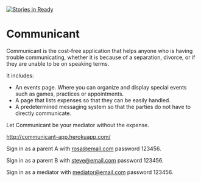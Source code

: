 [![Stories in Ready](https://badge.waffle.io/Communicant/app.png?label=ready&title=Ready)](http://waffle.io/Communicant/app)

# Communicant

Communicant is the cost-free application that helps anyone who is having trouble communicating, whether it is because of a separation, divorce, or if they are unable to be on speaking terms.

It includes:
* An events page. Where you can organize and display special events such as games, practices or appointments.
* A page that lists expenses so that they can be easily handled.
* A predetermined messaging system so that the parties do not have to directly communicate.

Let Communicant be your mediator without the expense.

http://communicant-app.herokuapp.com/

Sign in as a parent A with rosa@email.com password 123456. 

Sign in as a parent B with steve@email.com password 123456. 

Sign in as a mediator with mediator@email.com password 123456.
